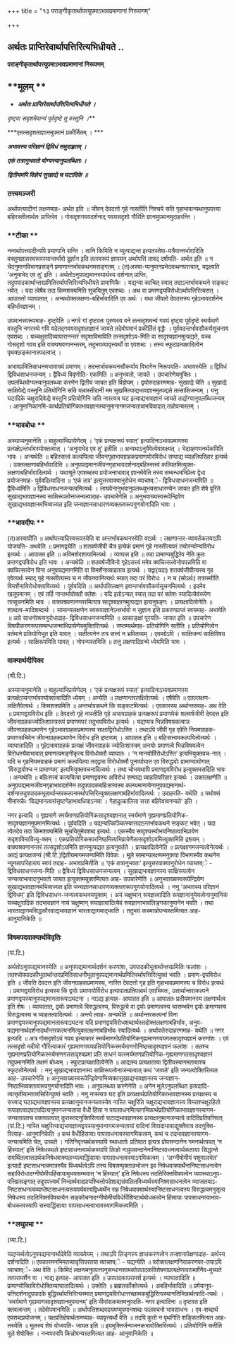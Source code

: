 +++
title = "१३ पराङ्गीकृतार्थापत्त्युपमाऽभावप्रमाणानां निरूपणम्"

+++


## अर्थतः प्राप्तिरेवार्थापत्तिरित्यभिधीयते ..

**पराङ्गीकृतार्थापत्त्युपमाऽभावप्रमाणानां निरूपणम्**

## **मूलम् **

- ***अर्थतः प्राप्तिरेवार्थापत्तिरित्यभिधीयते ।***

***दृष्ट्वा सदृशमेवान्यं पूर्व*दृष्टे* तु वस्तुनि ।***

***एतत्सदृशताज्ञानमुपमानं प्रकीर्तितम् । ***

***अभावस्य परिज्ञानं द्विविधं समुदाहृतम् ।***

***एकं तत्रानुभवतो योग्यस्यानुपलब्धितः ।***

***द्वितीयमपि विज्ञेयं सुखाद्ये च घटादिके ॥***

### **तत्त्वमञ्जरी**

अर्थापत्त्यादीनां लक्षणमाह- अर्थत इति ॥ जीवन् देवदत्तो गृहे नास्तीति निश्चये सति गृहाभावान्यथानुपपत्त्या बहिरस्तीत्यर्थतः प्राप्तिरेव । गोसदृशगवयदर्शनाद् गवयसदृशो गौरिति ज्ञानमुपमानमुदाहरन्ति ।

### **टीका **

नन्वर्थापत्त्यादीन्यपि प्रमाणानि सन्ति । तानि किमिति न व्युत्पाद्यन्त इत्यतस्तेषा-मत्रैवान्तर्भावादिति वक्तुमज्ञातस्वरूपस्यान्तर्भावो दुर्ज्ञान इति तत्स्वरूपं ज्ञापयन् अर्थापत्तिं तावद् दर्शयति- अर्थत इति ॥ न चेदनुमानविभागप्रसङ्गे प्रमाणान्तर्भावकथनमसङ्गतम् । (त)अस्या-प्यनुमानप्रभेदकथनपरत्वात्, यद्वक्ष्यति ‘अनुमाभेद एव तु’ इति । अर्थतोऽनुपपद्यमानस्यार्थस्य दर्शनात् प्राप्तिः, तदुपपादकार्थान्तरप्रमितिरर्थापत्तिरित्यभिधीयते प्रामाणिकैः । यद्यन्या काचित् स्यात् तदाऽन्तर्भावकथने सङ्कट भवेत् । यदा त्वेषैव तदा किमशक्यमिति सूचयितुम् एवशब्दः । अथ वा प्रमाणद्वयविरोधोऽर्थापत्तिरित्यसत् । आपाततो व्याघातात् । अन्यथोक्तलक्षणा-बहिर्भावादिति एव अर्थः । यथा जीवतो देवदत्तस्य गृहेऽभावदर्शनेन बहिर्भावज्ञानम् ।

उपमानस्वरूपमाह- दृष्ट्वेति ॥ नगरे गां दृष्टवतः पुरुषस्य वने तत्सदृशमन्यं गवयं दृष्ट्वा पूर्वदृष्टे स्मर्यमाणे वस्तुनि नगरस्थे गवि यदेतद्गवयसदृशताज्ञानं जायते तदेवोपमानं प्रकीर्तितं वृद्धैः । पूर्ववदन्तर्भावसौकर्यसूचनाय एवशब्दः । यच्चक्षुरादिव्यापारानन्तरं सदृशाविमाविति तत्सदृशोऽय-मिति वा सादृश्यज्ञानमुत्पद्यते, यच्च गोसदृशो गवय इति वाक्यश्रवणानन्तरम्, तदुभयव्यावृत्त्यर्थो वा एवशब्दः । तस्य स्फुटप्रत्यक्षादित्वेन पृथक्छङ्कानास्पदत्वात् ।

अभावप्रमितिसाधनमभावाख्यं प्रमाणम् । तदन्तर्भावकथनसौकर्याय विभागेन निरूपयति- अभावस्येति ॥ द्विविधं द्विविधसाधनजन्यम् । द्वैविध्यं विवृणोति- एकमिति ॥ अनुभवतो, जायते । उपचारेणेयमुक्तिः । उपलब्धियोग्यस्यानुपलब्ध्या करणेन द्वितीयं जायत इति विज्ञेयम् । द्वयोरुदाहरणमाह- सुखाद्ये चेति ॥ सुखाद्ये साक्षिवेद्ये वस्तुनि प्रतियोगिनि सति यन्नास्तीदानी मम सुखमित्याद्यभावज्ञानमुत्पद्यते तत्साक्षिजन्यम् । यत्तु घटादिके चक्षुरादिवेद्ये वस्तुनि प्रतियोगिनि सति नास्त्यत्र घट इत्याद्यभावज्ञानं जायते तद्योग्यानुपलब्धिजन्यम् । आनुमानिकागमि-कार्थप्रतियोगिकाभावज्ञानस्यानुमानागमजन्यतायामविवादात् तन्नोपन्यस्तम् ।

### **भावबोधः **

अस्याप्यनुमानेति ॥ बाहुल्याभिप्रायेणेदम् । ‘एकं प्रत्यक्षरूपं स्यात्’ इत्यादिनाऽभावप्रमाणस्य प्रत्यक्षेऽन्तर्भावस्योक्तत्वात् । ‘अनुमाभेद एव तु’ इतीति ॥ अन्यथाऽनुमैवेत्येवावक्ष्यत् । भेदग्रहणमनर्थकमिति भावः । अन्यथेति ॥ बहिस्सत्त्वं कल्पयित्वा जीवनगृहाभावग्राहकप्रमाणयोरविरोधं सम्पाद्य व्याहतिपरिहार इत्यर्थः । उक्तलक्षणाबहिर्भावादिति ॥ अनुपपद्यमानजीवनगृहाभावदर्शनाद्बहिस्सत्त्वं कल्पितमित्युक्त-लक्षणाबहिर्भावादित्यर्थः । यथाश्रुते एवशब्दस्य प्रयोजनाभावाद् ज्ञानमेवेति तस्य सम्बन्धमभिप्रेत्य द्वेधा प्रयोजनमाह- पूर्ववदित्यादिना ॥ ‘एकं तत्र’ इत्युत्तरवाक्यानुरोधेन व्याचश्व्े- द्विविधसाधनजन्यमिति ॥ द्वैविध्यमिति ॥ द्विविधसाधनजन्यत्वमित्यर्थः । लाघवेनानुभवानुपलब्ध्युभयसाधारण्येन जायत इति शेषे पूरिते सुखाद्यभावज्ञानस्य साक्षिरूपत्वेनाजन्यत्वादाह- उपचारेणेति ॥ अनुभवाख्यस्वरूपेन्द्रियेण सुखाद्यभावज्ञानमभिव्यज्यत इति जन्यज्ञानसाधारणव्यक्तत्वरूपगुणयोगादिति भावः ।

### **भावदीपः **

(त)अस्यापीति ॥ अर्थापत्त्यादिस्वरूपस्येति वा अन्तर्भावकथनस्येति वाऽर्थः । लक्षणान्तर-व्यावर्तकतयाऽपि योजयति- अथवेति ॥ प्रमाणद्वयेति ॥ शतवर्षजीवी चैत्र इत्येकं प्रमाणं गृहे नास्तीत्यपरं तयोरन्योन्यविरोध इत्यर्थः । आपातत इति ॥ अविमर्शदशायामित्यर्थः । व्याघात इति ॥ तदा प्रामाण्यबुद्धिरेव नेति कुतः प्रमाणद्वयविरोध इति भावः । अन्यथेति ॥ शतवर्षजीविनो गृहेऽसत्त्वं ममेव क्वचित्सत्त्वेनोपपन्नमिति वा क्वचित्सत्त्वेन विना अनुपपद्यमानमिति वा विमर्शेनाव्याहतत्व इत्यर्थः । यद्वा(यदा) शतवर्षजीवीत्यस्य गृह एवेत्यर्थः स्याद् गृहे नास्तीत्यस्य च न जीवनवानित्यर्थः स्यात् तदा परं विरोधः । न च (सोऽर्थः) तत्रास्तीति विमर्शेनाविरोधोक्तावित्यर्थः । पूर्ववदिति ॥ अर्थापत्तिलक्षण इवान्तर्भावसौकर्यसूचनमित्यर्थः । इदमेव खलूपमानम् । एवं तर्हि नान्तर्भावोक्तौ क्लेशः । यदि इतोऽन्यत् स्यात् तदा परं क्लेशः स्यादित्येवंरूपेण तत्सूचनमिति भावः । वाक्यश्रवणानन्तरमित्यत्र सादृश्यज्ञानमुत्पद्यत इत्यनुषङ्गः । प्रत्यक्षादित्वेनेति ॥ शाब्दत्व-मादिशब्दार्थः । सामान्यलक्षणेन स्वरूपाज्ञानेऽन्तर्भावो न सुज्ञान इति प्रकरणप्राप्तं स्वयमाह- अभावेति ॥ अग्रे साधनोक्त्यनुरोधादाह- द्विविधसाधनजन्यमिति ॥ आकाङ्क्षां पूरयति- जायत इति ॥ उपचारेण विषयीकरणरूपसम्बन्धजन्माभिप्रायेणेयमुक्तिरित्यर्थः । सप्तम्यर्थमाह- प्रतियोगिनि सतीति ॥ प्रतियोगित्वेन वर्तमाने प्रतियोगिभूत इति यावत् । सतीत्यनेन तत्र सत्त्वं न भ्रमितव्यम् । एवमग्रेऽपि । साक्षिजन्यं साक्षिविषय इत्यर्थः । साक्षिरूपमिति यावत् । नोपन्यस्तमिति ॥ तत्तु लक्षणादिग्रन्थे ध्येयमिति भावः ।

### **वाक्यार्थदीपिका**

(श्री.टि.)

अस्याप्यनुमानेति ॥ बाहुल्याभिप्रायेणेदम् । ‘एकं प्रत्यक्षरूपं स्यात्’ इत्यादिनाऽभावप्रमाणस्य प्रत्यक्षेऽप्यन्तर्भावस्योक्तत्वादिति ध्येयम् । अन्येति ॥ लक्षणान्तरलक्षितेत्यर्थः । एषैवेति ॥ एतल्लक्षण-लक्षितैवेत्यर्थः । किमशक्यमिति ॥ अन्तर्भावकथने किं सङ्कटमित्यर्थः । एवकारस्य अर्थान्तरमाह- अथ वेति ॥ प्रमाणद्वयविरोध इति ॥ देवदत्तो गृहे नास्तीति गृहे अभावग्राहकं प्रत्यक्षरूपं प्रमाणमेकं शतवर्षजीवी देवदत्त इति जीवनग्राहकज्योतिःशास्त्ररूपं प्रमाणमपरं तदुभयविरोध इत्यर्थः । यद्यप्यत्र भिन्नविषयकत्वान्न जीवनग्राहकप्रमाणेन गृहेऽभावग्राहकप्रमाणस्य साक्षाद्विरोधोऽस्ति । तथाऽपि जीवी गृह एवेति नियमग्राहक-प्रमाणसचिवेन जीवनग्राहकप्रमाणेन विरोध इति द्रष्टव्यम् । आपातत इति ॥ बहिःसत्त्वमकल्पयित्वेत्यर्थः । व्याघातादिति ॥ गृहेऽभावग्राहकं प्रत्यक्षं जीवनग्राहकं ज्योतिःशास्त्रम् अनयोः प्रमाणत्वे भिन्नविषयत्वेन विरोधस्यैवाभावात् प्रमाणत्वमङ्गीकृत्य विरोधोक्तौ व्याघातः । ‘न मानयोर्विरोधोऽस्ति’ इत्यभियुक्तवच-नात् । यदि च गृहनियमग्राहकं प्रमाणं कल्पयित्वा तद्द्वारा विरोधोक्तौ पुनर्व्याघात एव विरुद्धयोः प्रामाण्यायोगात् ‘विरुद्धयोश्च न प्रामाण्यम्’ इत्यभियुक्तवचनादित्यर्थः । तथा चोभयथापि प्रमाणद्वयविरोध इत्युक्तमसदिति भावः । अन्यथेति ॥ बहिःसत्त्वं कल्पयित्वा प्रमाणद्वयस्य अविरोधं सम्पाद्य व्याहतिपरिहार इत्यर्थः । उक्तलक्षणेति ॥ अनुपपद्यमानजीवनगृहाभावदर्शनेन तदुपपादकबहिःसत्त्वस्य कल्प्यमानत्वेनानुपपद्यमानार्थ-दर्शनात्तदुपपादकभूतार्थान्तरकल्पनमर्थापत्तिरित्युक्तलक्षणाबहिर्भावादित्यर्थः । उदाहरति- यथेति ॥ यथोक्तं मीमांसकैः ‘विद्यमानत्वसंसृष्टगेहाभावधियाऽनया । गेहादुत्कालिता सत्ता बहिरेवावगम्यते’ इति ।

नगर इत्यादि ॥ गृह्यमाणे स्मर्यमाणप्रतियोगिकसादृश्यज्ञानात् स्मर्यमाणे गृह्यमाणप्रतियोगिक-सादृश्यज्ञानमुपमानमित्यर्थः । पूर्ववदिति ॥ यद्यन्यत्किञ्चित्स्यात्तदाऽन्तर्भावकथने सङ्कट भवेत् । यदा त्वेतदेव तदा किमशक्यमिति सूचयितुमेवशब्द इत्यर्थः । एकस्यैव सादृश्यस्योभयनिष्ठत्वाभिप्रायेण सदृशाविमावित्यु-क्तम् । एकप्रतियोगिकमपरनिष्ठमित्यभिप्रायेणैतत्सदृशोऽयमित्युक्तमिति द्रश्व्व्यम् । वाक्यश्रवणानन्तरं तत्सदृशोऽयमिति ज्ञानमुत्पद्यत इत्यनुवर्तते । प्रत्यक्षादित्वेनेति ॥ प्रत्यक्षागमजन्यत्वेनेत्यर्थः । आद्यं प्रत्यक्षजन्यं (श्री.टि.)द्वितीयमागमजन्यमिति विवेकः । मूले सामान्यलक्षणमनुक्त्वा विभागस्यैव कथनेन न्यूनतापरिहाराय स्वयं तदाह- अभावप्रमितीति ॥ ‘एकं तत्रानुभवतः’ इत्युत्तरवाक्यानुरोधेन व्याचश्व्े - द्विविधसाधनजन्य-मिति ॥ द्वैविध्यं द्विविधसाधनजन्यत्वम् । सुखाद्यभावज्ञानस्य साक्षिरूपत्वेन जन्यत्वाभावादनुभवतो जायत इत्युक्तमयुक्तमित्यत आह- उपचारेणेति ॥ अनुभवाख्यस्वरूपेन्द्रियेण सुखाद्यभावज्ञानमभिव्यज्यत इति जन्यज्ञानसाधारणव्यक्तत्वरूपगुणयोगादित्यर्थः । ननु ‘अभावस्य परिज्ञानं द्विविधम्’ इति द्विविधसाधन-जन्यत्वकथनमयुक्तम् । अयं चक्षुष्मान् रूपज्ञत्वादिति रूपज्ञानानुमेयत्वेनानुमानिकं यच्चक्षुरादिकं तदभावज्ञानं नायं चक्षुष्मान् रूपाज्ञत्वादित्येवं रूपज्ञानाभावलिङ्गकानुमानेन भवति । तथा भारताद्यागमसिद्धकौरवाद्यभावज्ञानं भारताद्यागमाद्भवति । तदुभयं कस्मान्नोपन्यस्तमित्यत आह- आनुमानिकेति ॥

### **विषमपदवाक्यार्थविवृतिः**

(पां.टि.)

अर्थतोऽनुपपद्यमानस्येति ॥ अनुपपद्यमानार्थदर्शनं करणांशः, उपपादकीभूतार्थान्तरप्रमितिः फलांशः । ततश्चोपपादकीभूतार्थान्तरप्रमितिसाधनीभूतानुपपद्यमानार्थप्रमितिरर्थापत्तिरित्युक्तं भवति । प्रमाण-द्वयविरोध इति ॥ जीवति देवदत्त इति जीवनग्राहकप्रमाणस्य, नास्ति देवदत्तो गृह इति गृहाभावप्रमाणस्य च विरोध इत्यर्थः । प्रमाणद्वयविरोध इत्यस्य किं द्वयोः प्रमाणयोर्विरोध इत्यापातप्रतिपन्नार्थ एवाभिमतः, उतार्थान्तराकल्पने प्रमाणद्वयस्यानुपपद्यमानतारूपाऽघटना । नाऽद्य इत्याह- आपातत इति ॥ आपाततः प्रतीयमानस्य लक्षणार्थत्व इति शेषः । व्याघातात्, द्वयोः प्रमाणत्वे विरुद्धत्वस्य, विरुद्धत्वे वा द्वयोः प्रमाणत्वस्य चासम्भवेन द्वयोः प्रामाण्यस्य विरुद्धत्वस्य च व्याहतत्वादित्यर्थः । अन्त्ये त्वाह- अन्यथेति ॥ अर्थान्तरकल्पनां विना प्रमाणद्वयस्यानुपपद्यमानतारूपाऽघटना यदि प्रमाणद्वयविरोधशब्दार्थस्तदोक्तलक्षणाबहिर्भावः, अनुप-पद्यमानार्थदर्शनादर्थान्तरकल्पनमित्युक्तलक्षणाबहिर्भावः स्यादित्यर्थः । अर्थापत्तेरुदाहरणमाह- यथेति ॥ नगर इत्यादि ॥ अत्र गोसदृशोऽयं गवय इत्याकारं स्मर्यमाणगोप्रतियोगिकगृह्यमाणगवयगतसादृश्यज्ञानं करणांशः । एवं तत्सदृशो मदीयो गौरित्याकारं गृह्यमाणगवयप्रतियोगिकस्मर्यमाणगोनिष्ठसादृश्यज्ञानं फलांशः । ततश्च गृह्यमाणप्रतियोगिकस्मर्यमाणगतसादृश्यप्रमां प्रति साधनं यत्स्मर्यमाणप्रतियोगिक-गृह्यमाणगतसादृश्यज्ञानं तदुपमानमिति लक्षणं बोध्यम् । स्फुटप्रत्यक्षादित्वेनेति ॥ आद्यस्य प्रत्यक्षताया द्वितीयस्यागमतायाश्च स्फुटत्वेनेत्यर्थः । ननु सुखाद्यभावज्ञानस्य साक्षिरूपत्वेनाजन्यत्वात् कथं ‘जायते’ इति जन्यत्वोक्तिरित्यत आह- उपचारेणेति ॥ अनुभवाख्यस्वरूपेन्द्रियेणाभिव्यक्तसुखाद्यभावज्ञानस्य जन्यज्ञान-निष्ठाभिव्यक्तत्वरूपगुणयोगादिति भावः । अनुपलब्ध्या करणेनेति ॥ अनेन मूलेऽनुपलब्धित इत्यदादि-त्वात्तृतीयान्तात्तसिरित्युक्तं भवति । ननु नास्त्यत्र घट इति प्रत्यक्षार्थप्रतियोगिकाभावज्ञानस्य प्रत्यक्षस्य च सत्त्वाद् घटाद्यभावज्ञानस्य प्रत्यक्षानुमानजन्यत्वस्येव नास्ति चक्षुरिति चक्षुराद्यभावज्ञानस्य विमतश्चक्षूरहितो रूपाज्ञत्वाद्घटवदित्यनुमानजन्यताया वैधी हिंसा न पापसाधनमित्यागमिकार्थप्रतियोगिकाभावज्ञानस्यागम-जन्यतायाश्च वक्तव्यत्वात् कुतस्तदनुक्तिरित्यतो घटाद्यभावज्ञानस्य प्रत्यक्षानुमानजन्यत्वे वादिविप्रतिपत्तिवत् (पां.टि.) नास्ति चक्षुरित्याद्यभावज्ञानद्वयस्यानुमानागमजन्यतायां वादिनां विवादाभावाद्युक्तैवात्र तदनुक्ति-रित्याह- आनुमानिकेति ॥ कथं वैधीहिंसायाः पापसाधनत्वस्यागमिकत्वम्, कथं च तदभावज्ञानस्यागम-जन्यत्वमिति चेत्, उच्यते । गतिनिवृत्त्यर्थकस्यापि स्थाधातोः प्रतिष्ठत इत्यत्र प्रोपसन्दानेन गमनार्थत्ववत् ‘न हिंस्यात्’ इति निषेधस्थले इष्टसाधनत्वार्थकस्यापि लिङो नञुपसन्दानेनानिष्टसाधनत्वार्थकतायाः सिद्धान्ते समर्थितत्वात्तदर्थकनिषेधवाक्यलभ्यत्वाद्धिंसायाः पापसाधनत्वस्याऽगमिकत्वम् । ‘अग्नीषोमीयं पशुमालभेत’ इत्यादौ इष्टसाधनत्वमात्रस्यैव विध्यर्थत्वेऽपि तस्य विषसम्पृक्तान्नभोजन इव निषेधवाक्यार्थेनानिष्टसाधनत्वेन सहाविरोधादग्नीषोमीयहिंसायामुभयसम्भवात् ‘न हिंस्यात्’ इति निषेधस्य तदतिरिक्तविषयत्वेन व्यवस्थाऽनुप-पत्तिप्रसङ्गात् तदुपपत्त्यर्थं निन्दार्थवादप्रायश्चित्तोपदेशाद्यसंवलितविध्यर्थस्यानिश्वसाधनत्वेन व्याप्ततयाऽ-निष्टसाधनत्वव्याप्तेष्टसाधनत्वरूपपर्यवस्यद्विध्यर्थेन सह निषेधवाक्यार्थस्यानिष्टसाधनत्वस्य विरुद्धत्वमनुसृत्य निषेधस्य तदतिरिक्तविषयत्वेन सङ्कोचनादग्नीषोमीयविधेर्विशिष्टार्थबोधकत्वेन हिंसायाः पापसाधनत्वाभाव-बोधकत्वस्यापि सत्त्वाद्धिंसायाः पापसाधनत्वाभावस्यागमिकत्वमिति ।

### **लघुप्रभा **

(व्या.टि.)

यद्यप्यर्थतोऽनुपपद्यमानार्थादेवेति व्याख्येयम् । तथाऽपि लिङ्गस्य ज्ञातकरणत्वेन तज्ज्ञानापेक्षणादाह- अर्थस्य दर्शनादिति ॥ एवकारमनभिमतव्यावृत्तिपरतया व्याचश्व्े - यद्यन्येति ॥ परोक्तलक्षणनिराकरणपर-तयाऽपि व्याचश्व्े- अथ वेति ॥ किमिदं लक्षणमनुपपत्त्यनुसन्धानशामकोपपादकविशेषणाप्रत्यक्षेणापरामर्शेनैव-मुच्यते तत्परामर्शेन वा । नाद्य इत्याह- आपातत इति ॥ उपपादकापरामर्श इत्यर्थः । व्याघातादिति ॥ प्रामाण्योक्तिविरोधोक्तिव्याघातादित्यर्थः । उक्तेति ॥ ब्रह्मतर्कोक्तेत्यर्थः । अबहिर्भावादिति ॥ प्रमेयानुप-पत्तिदर्शनादुपपादके बुद्धिरर्थापत्तिरित्यस्मात्
प्रमाणद्वयविरोधात्तच्छामकबुद्धिरित्यस्यानतिभिन्नार्थत्वादि-त्यर्थः । ‘स्मर्यमाणे गृह्यमाणसादृश्यज्ञानमुपमानम्’ इति मीमांसकमतमनुवदति- नगर इत्यादिना ॥ दृष्टवत इति क्तवत्वन्तम् । तदेवोपमानमिति ॥ अर्थापत्तिशब्दवदयमप्युपमानशब्दः फलवचनो भावसाधनः । एव-शब्दार्थ एवशब्दप्रयोजनम् । पक्षप्रतिक्षेपार्थतामप्याह- व्यावृत्त्यर्थो वेति ॥ तदपि कुतो न पृथगिति शङ्कितमित्यत आह- तस्येति ॥ मूलस्य शेषं योजयति- जायत इति ॥ इयमुक्तिर्जन्यजनकभावोक्तिरित्यर्थः । प्रतियोगिनि सतीति मूले शेषोक्तिः । नन्वपरमपि किन्नोपन्यस्तमित्यत आह- आनुमानिकेति ॥

